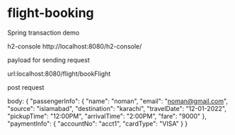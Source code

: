 # flight-booking

Spring transaction demo

h2-console 
http://localhost:8080/h2-console/


payload for sending request

url:localhost:8080/flight/bookFlight

post request


body: 
{
    "passengerInfo": {
        "name": "noman",
        "email": "noman@gmail.com",
        "source": "islamabad",
        "destination": "karachi",
        "travelDate": "12-01-2022",
        "pickupTime": "12:00PM",
        "arrivalTime": "2:00PM",
        "fare": "9000"
    },
    "paymentInfo": {
        "accountNo": "acct1",
        "cardType": "VISA"
    }
}
